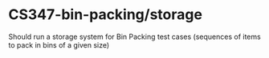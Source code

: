 # CS347-bin-packing/storage

Should run a storage system for Bin Packing test cases 
(sequences of items to pack in bins of a given size)
